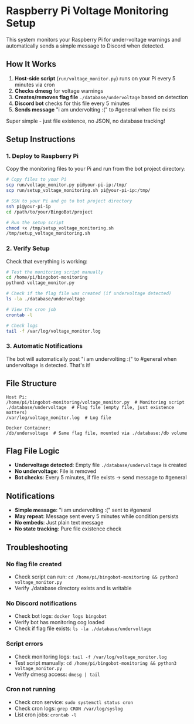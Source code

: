 # Raspberry Pi Voltage Monitoring Setup

This system monitors your Raspberry Pi for under-voltage warnings and automatically sends a simple message to Discord when detected.

## How It Works

1. **Host-side script** (`run/voltage_monitor.py`) runs on your Pi every 5 minutes via cron
2. **Checks dmesg** for voltage warnings 
3. **Creates/removes flag file** `./database/undervoltage` based on detection
4. **Discord bot** checks for this file every 5 minutes
5. **Sends message** "i am undervolting :(" to #general when file exists

Super simple - just file existence, no JSON, no database tracking!

## Setup Instructions

### 1. Deploy to Raspberry Pi

Copy the monitoring files to your Pi and run from the bot project directory:
```bash
# Copy files to your Pi
scp run/voltage_monitor.py pi@your-pi-ip:/tmp/
scp run/setup_voltage_monitoring.sh pi@your-pi-ip:/tmp/

# SSH to your Pi and go to bot project directory
ssh pi@your-pi-ip
cd /path/to/your/BingoBot/project

# Run the setup script
chmod +x /tmp/setup_voltage_monitoring.sh
/tmp/setup_voltage_monitoring.sh
```

### 2. Verify Setup

Check that everything is working:
```bash
# Test the monitoring script manually
cd /home/pi/bingobot-monitoring
python3 voltage_monitor.py

# Check if the flag file was created (if undervoltage detected)
ls -la ./database/undervoltage

# View the cron job
crontab -l

# Check logs
tail -f /var/log/voltage_monitor.log
```

### 3. Automatic Notifications

The bot will automatically post "i am undervolting :(" to #general when undervoltage is detected. That's it!

## File Structure

```
Host Pi:
/home/pi/bingobot-monitoring/voltage_monitor.py  # Monitoring script
./database/undervoltage  # Flag file (empty file, just existence matters)
/var/log/voltage_monitor.log  # Log file

Docker Container:
/db/undervoltage  # Same flag file, mounted via ./database:/db volume
```

## Flag File Logic

- **Undervoltage detected**: Empty file `./database/undervoltage` is created
- **No undervoltage**: File is removed
- **Bot checks**: Every 5 minutes, if file exists → send message to #general

## Notifications

- **Simple message**: "i am undervolting :(" sent to #general
- **May repeat**: Message sent every 5 minutes while condition persists
- **No embeds**: Just plain text message
- **No state tracking**: Pure file existence check

## Troubleshooting

### No flag file created
- Check script can run: `cd /home/pi/bingobot-monitoring && python3 voltage_monitor.py`
- Verify ./database directory exists and is writable

### No Discord notifications
- Check bot logs: `docker logs bingobot`
- Verify bot has monitoring cog loaded
- Check if flag file exists: `ls -la ./database/undervoltage`

### Script errors
- Check monitoring logs: `tail -f /var/log/voltage_monitor.log`
- Test script manually: `cd /home/pi/bingobot-monitoring && python3 voltage_monitor.py`
- Verify dmesg access: `dmesg | tail`

### Cron not running
- Check cron service: `sudo systemctl status cron`
- Check cron logs: `grep CRON /var/log/syslog`
- List cron jobs: `crontab -l` 